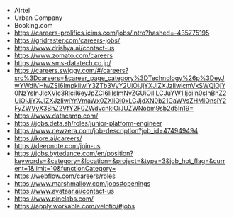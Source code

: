 - Airtel
- Urban Company
- Booking.com
- https://careers-prolifics.icims.com/jobs/intro?hashed=-435775195
- https://gridraster.com/careers-jobs/
- https://www.drishya.ai/contact-us
- https://www.zomato.com/careers
- https://www.sms-datatech.co.jp/
- https://careers.swiggy.com/#/careers?src%3Dcareers=&career_page_category%3DTechnology%26p%3DeyJwYWdlVHlwZSI6ImpkIiwiY3ZTb3VyY2UiOiJjYXJlZXJzIiwicmVxSWQiOjY0NzYsInJlcXVlc3RlciI6eyJpZCI6IiIsImNvZGUiOiIiLCJuYW1lIjoiIn0sInBhZ2UiOiJjYXJlZXJzIiwiYnVmaWx0ZXIiOi0xLCJjdXN0b21GaWVsZHMiOnsiY2FyZWVyX3BhZ2VfY2F0ZWdvcnkiOiJUZWNobm9sb2d5In19=
- https://www.datacamp.com/
- https://jobs.deta.sh/roles/junior-platform-engineer
- https://www.newzera.com/job-description?job_id=474949494
- https://kore.ai/careers/
- https://deepnote.com/join-us 
- https://jobs.bytedance.com/en/position?keywords=&category=&location=&project=&type=3&job_hot_flag=&current=1&limit=10&functionCategory=
- https://webflow.com/careers/roles
- https://www.marshmallow.com/jobs#openings
- https://www.avataar.ai/contact-us
- https://www.pinelabs.com/
- https://apply.workable.com/velotio/#jobs